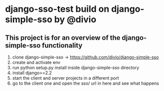 # django-sso-test build on django-simple-sso by @divio 

## This project is for an overview of the django-simple-sso functionality 

1. clone django-simple-sso -> https://github.com/divio/django-simple-sso
2. create and activate env 
3. run python setup.py install inside django-simple-sso directory
4. install django>=2.2
5. start the client and server projects in a different port
6. go to the client one and open the sso/ url in here and see what happens
